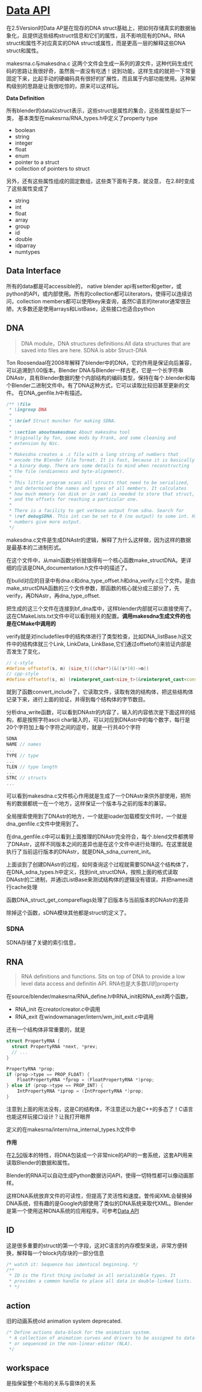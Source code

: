 # [Data API](https://archive.blender.org/wiki/index.php/Dev:2.5/Source/Architecture/DataAPI/)


在2.5Version时Data AP是在现存的DNA struct基础上，把如何存储真实的数据抽象化，且提供这些结构struct信息和它们的属性，且不影响现有的DNA，RNA struct和属性不对应真实的DNA struct或属性，而是更高一层的解释这些DNA struct和属性。

makesrna.c与makesdna.c 这两个文件会生成一系列的源文件，这种代码生成代码的思路让我很好奇，虽然我一直没有吃透！说到功能，这样生成的就把一下常量固定下来，比起手动的硬编码具有很好的扩展性，而且属于内部功能使用。这种架构级别的思路是让我很吃惊的，原来可以这样玩。

**Data Definition**

所有blender的data以struct表示，这些struct是属性的集合，这些属性是如下一类， 基本类型在makesrna/RNA_types.h中定义了property type

- boolean
- string
- integer 
- float 
- enum
- pointer to a struct 
- collection of pointers to struct 

另外，还有这些属性组成的固定数组，这些类下面有子类，就没意， 在2.8时变成了这些属性变成了 

- string
- int 
- float 
- array 
- group 
- id 
- double 
- idparray
- numtypes


## Data Interface

所有的data都是可accessible的， native blender api有setter和getter，或python的API，或内部使用。所有的collection都可以iterators，使得可以连续访问，collection members都可以使用key来查询，虽然C语言的iterator通常很丑陋，大多数还是使用arrays和ListBase，这些接口也适合python

## DNA
> DNA module，DNA structures definitions:All data structures that are saved into files are here. SDNA is abbr Struct-DNA

Ton Roosendaal在2008年解释了blender中的DNA，它的作用是保证向后兼容，可以追溯到1.00版本。Blender DNA与Blender一样古老，它是一个长字符串DNAstr，具有Blender数据的整个内部结构的编码类型，保持在每个.blender和每个Blender二进制文件中。有了DNA这种方式，它可以读取比较旧甚至更新的文件。 在DNA_genfile.h中有描述。

```c
/** \file
 * \ingroup DNA
 *
 * \brief Struct muncher for making SDNA.
 *
 * \section aboutmakesdnac About makesdna tool
 * Originally by Ton, some mods by Frank, and some cleaning and
 * extension by Nzc.
 *
 * Makesdna creates a .c file with a long string of numbers that
 * encode the Blender file format. It is fast, because it is basically
 * a binary dump. There are some details to mind when reconstructing
 * the file (endianness and byte-alignment).
 *
 * This little program scans all structs that need to be serialized,
 * and determined the names and types of all members. It calculates
 * how much memory (on disk or in ram) is needed to store that struct,
 * and the offsets for reaching a particular one.
 *
 * There is a facility to get verbose output from sdna. Search for
 * \ref debugSDNA. This int can be set to 0 (no output) to some int. Higher
 * numbers give more output.
 */ 
```
makesdna.c文件是生成DNAstr的逻辑，解释了为什么这样做，因为这样的数据是最基本的二进制形式。  

在这个文件中，从main函数分析就值得有一个核心函数make_structDNA。更详细的应该是DNA_documentation.h文件中的描述了。

在build对应的目录中有dna.c和dna_type_offset.h和dna_verify.c三个文件。是由make_structDNA函数的三个文件参数，那函数的核心就分成三部分了，先verify，再DNAstr，再dna_type_offset.

把生成的这三个文件在连接到bf_dna库中，这样blender内部就可以直接使用了。这在CMakeLists.txt文件中可以看到相关的配置。**调用makesdna生成文件的也是在CMake中调用的**

verify就是对includefiles中的结构体进行了类型检查，比如DNA_listBase.h这文件中的结构体就三个Link, LinkData, LinkBase,它们通过offsetof()来验证内部是否发生了变化，

```c++
// c-style
#define offsetof(s, m) (size_t)((char*)(&((s*)0)->m))
// cpp-style
#define offsetof(s, m) (reinterpret_cast<size_t>(&reinterpret_cast<const volatile char&>(static_cast<s*>(nullptr)->m)))
```

就到了函数convert_include了，它读取文件，读取有效的结构体，把这些结构体记录下来，进行上面的验证，并得到每个结构体的字节数目。

分析dna_write函数，可以看到DNAstr的内容了，输入的内容依次是下面这样的结构，都是按照字符ascii char输入的，可以对应到DNAstr中的每个数字，每行是20个字符加上每个字符之间的逗号，就是一行共40个字符
```c
SDNA
NAME // names
...
TYPE // type
...
TLEN // type length
...
STRC // structs
...
```

可以看到makesdna.c文件核心作用就是生成了一个DNAstr来供外部使用，把所有的数据都统一在一个地方，这样保证一个版本与之前的版本的兼容。

全局搜索使用到了DNAstr的地方，一个就是loader加载模型文件时，一个就是dna_genfile.c文件中使用到了。

在dna_genfile.c中可以看到上面推理的DNAstr完全符合，每个.blend文件都携带了DNAstr，这样不同版本之间的差异也是在这个文件中进行处理的。在这里就是执行了当前运行版本的DNAstr，就是DNA_sdna_current_init。

上面谈到了创建DNAstr的过程，如何查询这个过程就需要SDNA这个结构体了，在DNA_sdna_types.h中定义，找到init_structDNA，按照上面的格式读取DNAstr的二进制，并通过ListBase来测试结构体的逻辑没有错误，并把names进行cache处理

函数DNA_struct_get_compareflags处理了旧版本与当前版本的DNAstr的差异

除掉这个函数，sDNA模块其他都是struct的定义了。

### SDNA
SDNA存储了关键的索引信息，

## RNA
> RNA definitions and functions. Sits on top of DNA to provide a low level data access and definitin API.
> RNA也是大多数UI的property 

在source/blender/makesrna/RNA_define.h中RNA_init和RNA_exit两个函数，

- RNA_init 在creator/creator.c中调用
- RNA_exit 在windowmanager/intern/wm_init_exit.c中调用

还有一个结构体非常重要的，就是

```c
struct PropertyRNA {
  struct PropertyRNA *next, *prev;
  // ...
} 

PropertyRNA *prop;
if (prop->type == PROP_FLOAT) {
	FloatPropertyRNA *fprop = (FloatPropertyRNA *)prop;
} else if (prop->type == PROP_INT) {
	IntPropertyRNA *iprop = (IntPropertyRNA *)prop;
}
```

注意到上面的用法没有，这是C的结构体，不注意还以为是C++的多态了！C语言也能这样玩接口设计？让我打开眼界

定义的在makesrna/intern/rna_internal_types.h文件中

**作用** 

在[2.50](https://archive.blender.org/wiki/index.php/Dev:2.5/Source/Architecture/RNA/)版本的特性，将DNA包装成一个非常nice的API的一套系统，这套API用来读取Blender的数据和属性。

Blender的RNA可以自动生成Python数据访问API，使得一切特性都可以像动画那样。

这样DNA系统放弃文件的可读性，但提高了灵活性和速度。曽传闻XML会替换掉DNA系统，但有趣的是Google内部使用了类似的DNA系统来取代XML。Blender是第一个使用这种DNA系统的应用程序。可参考[Data API](<https://archive.blender.org/wiki/index.php/BlenderDev/Blender2.5/DataAPI/>)

## ID

这是很多重要的struct的第一个字段，这对C语言的内存模型来说，非常方便转换，解释每一个block内存块的一部分信息
```c
/* watch it: Sequence has identical beginning. */
/**
 * ID is the first thing included in all serializable types. It
 * provides a common handle to place all data in double-linked lists.
 * */
```

## action

旧的动画系统old animation system deprecated.
```c
/* Define actions data-block for the animation system.
 * A collection of animation curves and drivers to be assigned to data-blocks
 * or sequenced in the non-linear-editor (NLA).
 */
```

## workspace

是指保留整个布局的关系与窗体的关系